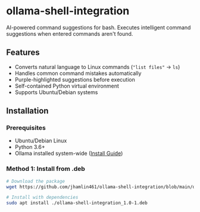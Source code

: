 # ollama-shell-integration

AI-powered command suggestions for bash. Executes intelligent command suggestions when entered commands aren't found.

## Features

- Converts natural language to Linux commands (`"list files"` → `ls`)
- Handles common command mistakes automatically
- Purple-highlighted suggestions before execution
- Self-contained Python virtual environment
- Supports Ubuntu/Debian systems

## Installation

### Prerequisites
- Ubuntu/Debian Linux
- Python 3.6+
- Ollama installed system-wide ([Install Guide](https://ollama.com))

### Method 1: Install from .deb
```bash
# Download the package
wget https://github.com/jhamlin461/ollama-shell-integration/blob/main/ollama-shell-integration_1.0-1.deb

# Install with dependencies
sudo apt install ./ollama-shell-integration_1.0-1.deb
